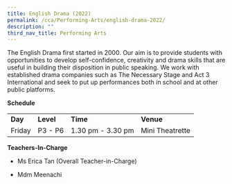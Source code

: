 ```yaml
---
title: English Drama (2022)
permalink: /cca/Performing-Arts/english-drama-2022/
description: ""
third_nav_title: Performing Arts
---
```

<p>The English Drama first started in 2000. Our aim is to provide students with opportunities to develop self-confidence, creativity and drama skills that are useful in building their disposition in public speaking. We work with established drama companies such as The Necessary Stage and Act 3 International and seek to put up performances both in school and at other public platforms.</p>
<p><strong>Schedule</strong></p>
<table border="0" cellspacing="0" cellpadding="3">
<tbody>
<tr>
<td><strong>Day</strong></td>
<td><strong>Level</strong></td>
<td><strong>Time</strong></td>
<td><strong>Venue</strong></td>
</tr>
<tr>
<td>Friday</td>
<td>P3 - P6</td>
<td>1.30 pm - 3.30 pm</td>
<td>Mini Theatrette</td>
</tr>
</tbody>
</table>
<p><strong>Teachers-In-Charge</strong></p>
<ul>
<li>Ms Erica Tan (Overall Teacher-in-Charge)</li>
<li>
<p>Mdm Meenachi</p>
</li>
</ul>